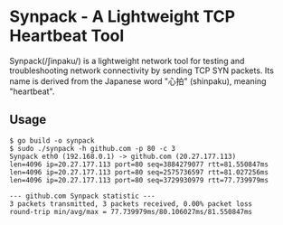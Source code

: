 # Synpack - A Lightweight TCP Heartbeat Tool
Synpack(/ʃinpaku/) is a lightweight network tool for testing and troubleshooting network connectivity by sending TCP SYN packets.
Its name is derived from the Japanese word "心拍" (shinpaku), meaning "heartbeat".

## Usage

```
$ go build -o synpack
$ sudo ./synpack -h github.com -p 80 -c 3
Synpack eth0 (192.168.0.1) -> github.com (20.27.177.113)
len=4096 ip=20.27.177.113 port=80 seq=3884279077 rtt=81.550847ms
len=4096 ip=20.27.177.113 port=80 seq=2575736597 rtt=81.027256ms
len=4096 ip=20.27.177.113 port=80 seq=3729930979 rtt=77.739979ms

--- github.com Synpack statistic ---
3 packets transmitted, 3 packets received, 0.00% packet loss
round-trip min/avg/max = 77.739979ms/80.106027ms/81.550847ms
```

